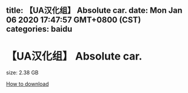 
title: 【UA汉化组】 Absolute car.
date: Mon Jan 06 2020 17:47:57 GMT+0800 (CST)    
categories: baidu
---

# 【UA汉化组】 Absolute car.
size: 2.38 GB
 
 

[How to download](https://bpcam.bemobtrk.com/go/2ceec3aa-1ca2-46d6-b9ff-aaa5c184517c?jno=3265)